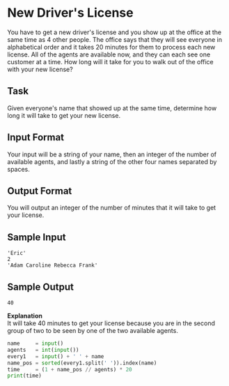 # New Driver's License
You have to get a new driver's license and you show up at the office at the same time as 4 other people. The office says that they will see everyone in alphabetical order and it takes 20 minutes for them to process each new license. All of the agents are available now, and they can each see one customer at a time. How long will it take for you to walk out of the office with your new license?

## Task 
Given everyone's name that showed up at the same time, determine how long it will take to get your new license.

## Input Format 
Your input will be a string of your name, then an integer of the number of available agents, and lastly a string of the other four names separated by spaces.

## Output Format 
You will output an integer of the number of minutes that it will take to get your license.

## Sample Input
```
'Eric'
2
'Adam Caroline Rebecca Frank'
```

## Sample Output 
```40```

**Explanation**  
It will take 40 minutes to get your license because you are in the second group of two to be seen by one of the two available agents.


```python
name     = input()
agents   = int(input())
every1   = input() + ' ' + name
name_pos = sorted(every1.split(' ')).index(name)
time     = (1 + name_pos // agents) * 20 
print(time)
```
